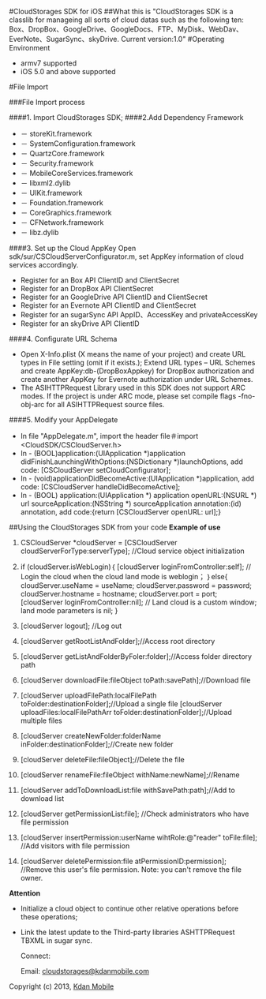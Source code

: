 #CloudStorages SDK for iOS 
##What this is
"CloudStorages SDK is a classlib for manageing all sorts of cloud datas such as the following ten: Box、DropBox、GoogleDrive、GoogleDocs、FTP、MyDisk、WebDav、EverNote、SugarSync、skyDrive. 
Current version:1.0"
#Operating Environment
- armv7 supported
- iOS 5.0 and above supported
 
#File Import 

###File Import process

####1.	Import CloudStorages SDK;
####2.Add Dependency Framework 
- － storeKit.framework 	               
- － SystemConfiguration.framework 
- － QuartzCore.framework
- － Security.framework	
- － MobileCoreServices.framework
- － libxml2.dylib 
- － UIKit.framework 
- － Foundation.framework
- － CoreGraphics.framework  
- － CFNetwork.framework
- － libz.dylib

####3. Set up the Cloud AppKey
    Open sdk/sur/CSCloudServerConfigurator.m, set AppKey information of cloud services accordingly.

  - Register for an Box API ClientID and ClientSecret
  - Register for an DropBox API ClientSecret
  - Register for an GoogleDrive API ClientID and ClientSecret
  - Register for an Evernote API ClientID and ClientSecret  - Register for an sugarSync API AppID、AccessKey and privateAccessKey
  - Register for an skyDrive API ClientID  
####4. Configurate URL Schema
  - Open X-Info.plist (X means the name of your project) and create URL types in File setting (omit if it exists.); Extend URL types – URL Schemes and create AppKey:db-(DropBoxAppkey) for DropBox authorization and create another AppKey for Evernote authorization under URL Schemes.
  - The ASIHTTPRequest Library used in this SDK does not support ARC modes. If the project is under ARC mode, please set compile flags -fno-obj-arc for all ASIHTTPRequest source files.
  ####5. Modify your AppDelegate
     - In file "AppDelegate.m", import the header file＃import <CloudSDK/CSCloudServer.h>     - In - (BOOL)application:(UIApplication *)application didFinishLaunchingWithOptions:(NSDictionary *)launchOptions, add code: [CSCloudServer setCloudConfigurator];   - In - (void)applicationDidBecomeActive:(UIApplication *)application, add code: [CSCloudServer handleDidBecomeActive];
  - In - (BOOL) application:(UIApplication *) application openURL:(NSURL *) url sourceApplication:(NSString *) sourceApplication annotation:(id) annotation, add code:{return [CSCloudServer openURL: url];}  
##Using the CloudStorages SDK from your code
 **Example of use**
 
 1. CSCloudServer *cloudServer = [CSCloudServer cloudServerForType:serverType]; //Cloud service object initialization
 
 2. if (cloudServer.isWebLogin)｛
 [cloudServer loginFromController:self]; // Login the cloud when the cloud land mode is weblogin；
 ｝else{
 	cloudServer.useName = useName;
 	cloudServer.password = password;
 	cloudServer.hostname = hostname;
 	cloudServer.port = port;  
    [cloudServer loginFromController:nil]; // Land cloud is a custom window; land mode parameters is nil;
 }
 3. [cloudServer logout];  //Log out
 4. [cloudServer getRootListAndFolder];//Access root directory
 5. [cloudServer getListAndFolderByFoler:folder];//Access folder directory path
 6. [cloudServer downloadFile:fileObject 				         toPath:savePath];//Download file
 7. [cloudServer uploadFilePath:localFilePath 					toFolder:destinationFolder];//Upload a single file    [cloudServer uploadFiles:localFilePathArr					toFolder:destinationFolder];//Upload multiple files 8. [cloudServer createNewFolder:folderName					inFolder:destinationFolder];//Create new folder 9. [cloudServer deleteFile:fileObject];//Delete the file
 10. [cloudServer renameFile:fileObject  withName:newName];//Rename
 11. [cloudServer addToDownloadList:file withSavePath:path];//Add to download list 
 12. [cloudServer getPermissionList:file]; //Check administrators who have file permission 
 13. [cloudServer insertPermission:userName wihtRole:@"reader" toFile:file]; //Add visitors with file permission 
 14. [cloudServer deletePermission:file atPermissionID:permission]; //Remove this user's file permission. Note: you can't remove the file owner.
 
 **Attention**
 
- Initialize a cloud object to continue other relative operations  before these operations;
- Link the latest update to the Third-party libraries ASHTTPRequest TBXML in sugar sync.

  Connect:
 
     Email: cloudstorages@kdanmobile.com

Copyright (c)  2013,  [Kdan Mobile](http://www.kdanmobile.com)